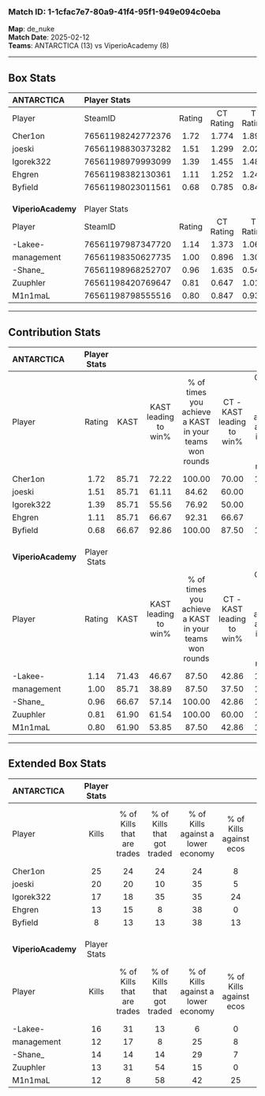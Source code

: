 ### Match ID: 1-1cfac7e7-80a9-41f4-95f1-949e094c0eba  
**Map**: de_nuke  
**Match Date**: 2025-02-12  
**Teams**: ANTARCTICA (13) vs ViperioAcademy (8)  

---  

## Box Stats  

| **ANTARCTICA**     | Player Stats      |        |           |          |       |       |       |         |        |      |     |
| :- | :- | :-: | :-: | :-: | :-: | :-: | :-: | :-: | :-: | :-: | :-: |
| Player             | SteamID           | Rating | CT Rating | T Rating | KAST  |  ADR  | Kills | Assists | Deaths | K/D  | HS% |
| Cher1on            | 76561198242772376 |  1.72  |   1.774   |  1.893   | 85.71 | 119.8 |  25   |    1    |   15   | 1.67 | 28  |
| joeski             | 76561198830373282 |  1.51  |   1.299   |  2.022   | 85.71 | 86.3  |  20   |    0    |   11   | 1.82 | 55  |
| Igorek322          | 76561198979993099 |  1.39  |   1.455   |  1.483   | 85.71 | 109.7 |  17   |    7    |   15   | 1.13 | 47  |
| Ehgren             | 76561198382130361 |  1.11  |   1.252   |  1.245   | 85.71 | 61.0  |  13   |    5    |   13   | 1.00 | 38  |
| Byfield            | 76561198023011561 |  0.68  |   0.785   |  0.848   | 66.67 | 45.0  |   8   |    4    |   14   | 0.57 | 25  |
|                    |                   |        |           |          |       |       |       |         |        |      |     |
|                    |                   |        |           |          |       |       |       |         |        |      |     |
|                    |                   |        |           |          |       |       |       |         |        |      |     |
| **ViperioAcademy** | Player Stats      |        |           |          |       |       |       |         |        |      |     |
| Player             | SteamID           | Rating | CT Rating | T Rating | KAST  |  ADR  | Kills | Assists | Deaths | K/D  | HS% |
| -Lakee-            | 76561197987347720 |  1.14  |   1.373   |  1.062   | 71.43 | 75.1  |  16   |    2    |   14   | 1.14 | 50  |
| management         | 76561198350627735 |  1.00  |   0.896   |  1.303   | 85.71 | 69.8  |  12   |    6    |   17   | 0.71 | 50  |
| -Shane_            | 76561198968252707 |  0.96  |   1.635   |  0.543   | 66.67 | 71.1  |  14   |    3    |   16   | 0.88 | 35  |
| Zuuphler           | 76561198420769647 |  0.81  |   0.647   |  1.016   | 61.90 | 64.5  |  13   |    2    |   18   | 0.72 | 84  |
| M1n1maL            | 76561198798555516 |  0.80  |   0.847   |  0.934   | 61.90 | 81.5  |  12   |    2    |   19   | 0.63 | 75  |
---  

## Contribution Stats  

| **ANTARCTICA**     | Player Stats |       |                      |                                                        |                           |                                                             |                          |                                                            |
| :- | :-: | :-: | :-: | :-: | :-: | :-: | :-: | :-: |
| Player             |    Rating    | KAST  | KAST leading to win% | % of times you achieve a KAST in your teams won rounds | CT - KAST leading to win% | CT - % of times you achieve a KAST in your teams won rounds | T - KAST leading to win% | T - % of times you achieve a KAST in your teams won rounds |
| Cher1on            |     1.72     | 85.71 |        72.22         |                         100.00                         |           70.00           |                           100.00                            |          75.00           |                           100.00                           |
| joeski             |     1.51     | 85.71 |        61.11         |                         84.62                          |           60.00           |                            85.71                            |          62.50           |                           83.33                            |
| Igorek322          |     1.39     | 85.71 |        55.56         |                         76.92                          |           50.00           |                            71.43                            |          62.50           |                           83.33                            |
| Ehgren             |     1.11     | 85.71 |        66.67         |                         92.31                          |           66.67           |                            85.71                            |          66.67           |                           100.00                           |
| Byfield            |     0.68     | 66.67 |        92.86         |                         100.00                         |           87.50           |                           100.00                            |          100.00          |                           100.00                           |
|                    |              |       |                      |                                                        |                           |                                                             |                          |                                                            |
|                    |              |       |                      |                                                        |                           |                                                             |                          |                                                            |
|                    |              |       |                      |                                                        |                           |                                                             |                          |                                                            |
| **ViperioAcademy** | Player Stats |       |                      |                                                        |                           |                                                             |                          |                                                            |
| Player             |    Rating    | KAST  | KAST leading to win% | % of times you achieve a KAST in your teams won rounds | CT - KAST leading to win% | CT - % of times you achieve a KAST in your teams won rounds | T - KAST leading to win% | T - % of times you achieve a KAST in your teams won rounds |
| -Lakee-            |     1.14     | 71.43 |        46.67         |                         87.50                          |           42.86           |                           100.00                            |          50.00           |                           80.00                            |
| management         |     1.00     | 85.71 |        38.89         |                         87.50                          |           37.50           |                           100.00                            |          40.00           |                           80.00                            |
| -Shane_            |     0.96     | 66.67 |        57.14         |                         100.00                         |           42.86           |                           100.00                            |          71.43           |                           100.00                           |
| Zuuphler           |     0.81     | 61.90 |        61.54         |                         100.00                         |           60.00           |                           100.00                            |          62.50           |                           100.00                           |
| M1n1maL            |     0.80     | 61.90 |        53.85         |                         87.50                          |           42.86           |                           100.00                            |          66.67           |                           80.00                            |
---  

## Extended Box Stats  

| **ANTARCTICA**     | Player Stats |                            |                            |                                    |                         |                              |                                 |        |                             |                                     |                          |                               |                            |
| :- | :-: | :-: | :-: | :-: | :-: | :-: | :-: | :-: | :-: | :-: | :-: | :-: | :-: |
| Player             |    Kills     | % of Kills that are trades | % of Kills that got traded | % of Kills against a lower economy | % of Kills against ecos | % of Kills that are flawless | % of Kills that are close duels | Deaths | % of Deaths that get traded | % of Deaths against a lower economy | % of Deaths against ecos | % of Deaths that are flawless | % of Deaths that are close |
| Cher1on            |      25      |             24             |             24             |                 24                 |            8            |              68              |               16                |   15   |             27              |                 27                  |            13            |              60               |             7              |
| joeski             |      20      |             20             |             10             |                 35                 |            5            |              75              |               15                |   11   |             18              |                 18                  |            9             |              82               |             9              |
| Igorek322          |      17      |             18             |             35             |                 35                 |           24            |              47              |               18                |   15   |             20              |                 33                  |            13            |              47               |             20             |
| Ehgren             |      13      |             15             |             8              |                 38                 |            0            |              85              |                8                |   13   |             38              |                 15                  |            8             |              54               |             8              |
| Byfield            |      8       |             13             |             13             |                 38                 |           13            |              63              |                0                |   14   |             36              |                 14                  |            0             |              64               |             0              |
|                    |              |                            |                            |                                    |                         |                              |                                 |        |                             |                                     |                          |                               |                            |
|                    |              |                            |                            |                                    |                         |                              |                                 |        |                             |                                     |                          |                               |                            |
|                    |              |                            |                            |                                    |                         |                              |                                 |        |                             |                                     |                          |                               |                            |
| **ViperioAcademy** | Player Stats |                            |                            |                                    |                         |                              |                                 |        |                             |                                     |                          |                               |                            |
| Player             |    Kills     | % of Kills that are trades | % of Kills that got traded | % of Kills against a lower economy | % of Kills against ecos | % of Kills that are flawless | % of Kills that are close duels | Deaths | % of Deaths that get traded | % of Deaths against a lower economy | % of Deaths against ecos | % of Deaths that are flawless | % of Deaths that are close |
| -Lakee-            |      16      |             31             |             13             |                 6                  |            0            |              38              |               13                |   14   |             14              |                 21                  |            0             |              57               |             14             |
| management         |      12      |             17             |             8              |                 25                 |            8            |              75              |                0                |   17   |             29              |                 24                  |            0             |              47               |             12             |
| -Shane_            |      14      |             14             |             14             |                 29                 |            7            |              64              |               14                |   16   |             19              |                 31                  |            6             |              81               |             13             |
| Zuuphler           |      13      |             31             |             54             |                 15                 |            0            |              62              |                8                |   18   |             11              |                 17                  |            0             |              83               |             11             |
| M1n1maL            |      12      |             8              |             58             |                 42                 |           25            |              67              |                8                |   19   |             21              |                 26                  |            5             |              68               |             16             |
